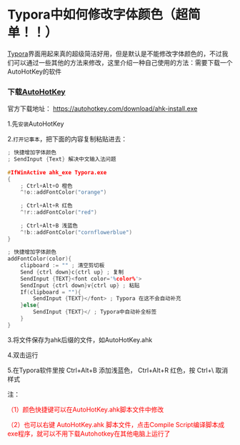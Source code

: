 # Typora中如何修改字体颜色（超简单！！）

[Typora](https://so.csdn.net/so/search?q=Typora&spm=1001.2101.3001.7020)界面用起来真的超级简洁好用，但是默认是不能修改字体颜色的，不过我们可以通过一些其他的方法来修改，这里介绍一种自己使用的方法：需要下载一个AutoHotKey的软件

### 下载[AutoHotKey](https://so.csdn.net/so/search?q=AutoHotKey&spm=1001.2101.3001.7020)

官方下载地址： https://autohotkey.com/download/ahk-install.exe

1.先`安装`AutoHotKey

2.`打开记事本`，把下面的内容复制粘贴进去：

```c
; 快捷增加字体颜色
; SendInput {Text} 解决中文输入法问题
 
#IfWinActive ahk_exe Typora.exe
{
    ; Ctrl+Alt+O 橙色
    ^!o::addFontColor("orange")
 
    ; Ctrl+Alt+R 红色
    ^!r::addFontColor("red")
 
    ; Ctrl+Alt+B 浅蓝色
    ^!b::addFontColor("cornflowerblue")
}
 
; 快捷增加字体颜色
addFontColor(color){
    clipboard := "" ; 清空剪切板
    Send {ctrl down}c{ctrl up} ; 复制
    SendInput {TEXT}<font color='%color%'>
    SendInput {ctrl down}v{ctrl up} ; 粘贴
    If(clipboard = ""){
        SendInput {TEXT}</font> ; Typora 在这不会自动补充
    }else{
        SendInput {TEXT}</ ; Typora中自动补全标签
    }
}

```

3.将文件保存为ahk后缀的文件，如AutoHotKey.ahk

4.双击运行

5.在Typora软件里按 Ctrl+Alt+B 添加浅蓝色， Ctrl+Alt+R 红色，按 Ctrl+\ 取消样式

注：

<font color='red'>（1）颜色快捷键可以在AutoHotKey.ahk脚本文件中修改</font>

<font color='red'>（2）也可以右键 AutoHotKey.ahk 脚本文件，点击Compile Script编译脚本成exe程序，就可以不用下载Autohotkey在其他电脑上运行了</font>

